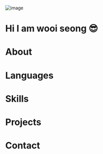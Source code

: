 ![image](https://i.ibb.co/8xT05gt/2024-12-19-195343.png)

# Hi I am wooi seong :sunglasses:

# About

# Languages

# Skills

# Projects

# Contact
<!--
**wooiseong/wooiseong** is a ✨ _special_ ✨ repository because its `README.md` (this file) appears on your GitHub profile.

Here are some ideas to get you started:

- 🔭 I’m currently working on ...
- 🌱 I’m currently learning ...
- 👯 I’m looking to collaborate on ...
- 🤔 I’m looking for help with ...
- 💬 Ask me about ...
- 📫 How to reach me: ...
- 😄 Pronouns: ...
- ⚡ Fun fact: ...
-->
